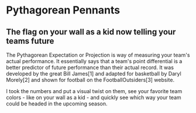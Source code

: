 # Pythagorean Pennants
## The flag on your wall as a kid now telling your teams future

The Pythagorean Expectation or Projection is way of measuring your team's actual performance. It essentially says that a team's point differential is a better predictor of future performance than their actual record. It was developed by the great Bill James[1] and adapted for basketball by Daryl Morely[2] and shown for football on the FootballOutsiders[3] website.

I took the numbers and put a visual twist on them, see your favorite team colors - like on your wall as a kid - and quickly see which way your team could be headed in the upcoming season. 